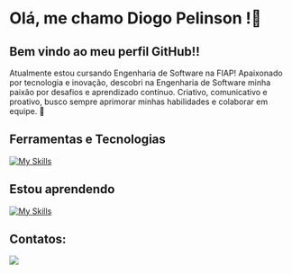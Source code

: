 # Olá, me chamo Diogo Pelinson !👋



## Bem vindo ao meu perfil GitHub!!


Atualmente estou cursando Engenharia de Software na FIAP!
Apaixonado por tecnologia e inovação, descobri na Engenharia de Software minha paixão por desafios e aprendizado contínuo. Criativo, comunicativo e proativo, busco sempre aprimorar minhas habilidades e colaborar em equipe. 🚀




## Ferramentas e Tecnologias

[![My Skills](https://skillicons.dev/icons?i=git,py)](https://skillicons.dev)



## Estou aprendendo

[![My Skills](https://skillicons.dev/icons?i=js,html,css,flask)](https://skillicons.dev)




## Contatos:

<div>
<a href="https://www.linkedin.com/in/diogopelinsonmoraes" target="_blank"><img loading="lazy" src="https://img.shields.io/badge/-LinkedIn-%230077B5?style=for-the-badge&logo=linkedin&logoColor=white" target="_blank"></a>   
</div>
          
          
        
          






          
